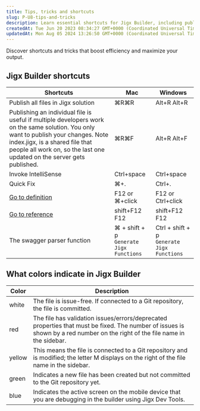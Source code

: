 ```yaml
---
title: Tips, tricks and shortcuts
slug: P-U8-tips-and-tricks
description: Learn essential shortcuts for Jigx Builder, including publishing files, invoking IntelliSense, using quick fix, and navigating to definitions. Discover the color indicators in Jigx Builder for issue-free files (white), files with validation issues (red), 
createdAt: Tue Jun 20 2023 08:34:27 GMT+0000 (Coordinated Universal Time)
updatedAt: Mon Aug 05 2024 13:26:50 GMT+0000 (Coordinated Universal Time)
---
```


Discover shortcuts and tricks that boost efficiency and maximize your output.

## Jigx Builder shortcuts

| **Shortcuts**                                                                                                                                                                                                                                     | **Mac**                                      | **Windows**                                     |
| ------------------------------------------------------------------------------------------------------------------------------------------------------------------------------------------------------------------------------------------------- | -------------------------------------------- | ----------------------------------------------- |
| Publish all files in Jigx solution                                                                                                                                                                                                                | ⌘R⌘R                                         | Alt+R Alt+R                                     |
| Publishing an individual file is useful if multiple developers work on the same solution. You only want to publish your changes. Note index.jigx, is a shared file that people all work on, so the last one updated on the server gets published. | ⌘R⌘F                                         | Alt+R Alt+F                                     |
| Invoke IntelliSense                                                                                                                                                                                                                               | Ctrl+space                                   | Ctrl+space                                      |
| Quick Fix                                                                                                                                                                                                                                         | ⌘+.                                          | Ctrl+.                                          |
|  [Go to definition](./Editor.md)                                                                                                                                                                                                                  | F12 &#xA;or &#xA;⌘+click                     | F12&#xA;or&#xA;Ctrl+click                       |
| [Go to reference](./Editor.md)                                                                                                                                                                                                                    | shift+F12&#xA;F12                            | shift+F12&#xA;F12                               |
| The swagger parser function                                                                                                                                                                                                                       | ⌘ + shift + p<br />`Generate Jigx Functions` | Ctrl + shift + p<br />`Generate Jigx Functions` |

## What colors indicate in Jigx Builder&#x20;

| **Color** | **Description**                                                                                                                                                             |
| --------- | --------------------------------------------------------------------------------------------------------------------------------------------------------------------------- |
| white     | The file is issue-free. If connected to a Git repository, the file is committed.                                                                                            |
| red     | The file has validation issues/errors/deprecated properties that must be fixed. The number of issues is shown by a red number on the right of the file name in the sidebar. |
| yellow    | This means the file is connected to a Git repository and is modified; the letter M displays on the right of the file name in the sidebar.                                   |
| green    | Indicates a new file has been created but not committed to the Git repository yet.                                                                                          |
| blue      | Indicates the active screen on the mobile device that you are debugging in the builder using Jigx Dev Tools.                                                                |



